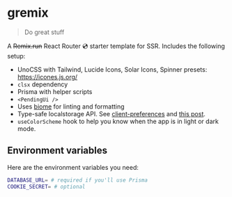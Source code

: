# gremix

> Do great stuff

A ~~Remix.run~~ React Router 💿 starter template for SSR. Includes the following setup:

- UnoCSS with Tailwind, Lucide Icons, Solar Icons, Spinner presets: https://icones.js.org/
- `clsx` dependency
- Prisma with helper scripts
- `<PendingUi />`
- Uses [biome](https://biomejs.dev) for linting and formatting
- Type-safe localstorage API. See [client-preferences](/app/lib/client-preference.ts) and [this post](https://degreat.co.uk/blog/typesafe-localstorage).
- `useColorScheme` hook to help you know when the app is in light or dark mode.

## Environment variables

Here are the environment variables you need:

```sh
DATABASE_URL= # required if you'll use Prisma
COOKIE_SECRET= # optional
```
